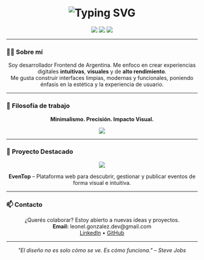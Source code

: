 <h1 align="center">
  <img src="https://readme-typing-svg.demolab.com?font=Fira+Code&size=28&pause=1000&color=fffff&center=true&vCenter=true&width=500&lines=Hola%2C+soy+Leonel;Frontend+Developer" alt="Typing SVG" />
</h1>

<p align="center">
  <img src="https://img.shields.io/badge/-@LeonelGonzalez-000000?style=flat-square&logo=github&logoColor=white" />
  <img src="https://img.shields.io/badge/-leonel.gonzalez.dev@gmail.com-000000?style=flat-square&logo=gmail&logoColor=white" />
  <img src="https://img.shields.io/badge/-LinkedIn-000000?style=flat-square&logo=linkedin&logoColor=white" />
</p>

---

### 🧑‍💻 Sobre mí

<p align="center">
  Soy desarrollador Frontend de Argentina. Me enfoco en crear experiencias digitales <strong>intuitivas</strong>, <strong>visuales</strong> y de <strong>alto rendimiento</strong>.<br/>
  Me gusta construir interfaces limpias, modernas y funcionales, poniendo énfasis en la estética y la experiencia de usuario.
</p>

---

### 🚀 Filosofía de trabajo

<p align="center">
  <strong>Minimalismo. Precisión. Impacto Visual.</strong>
</p>

<p align="center">
  <img src="https://skillicons.dev/icons?i=react,nextjs,typescript,tailwind,figma&theme=light" />
</p>

---

### 💼 Proyecto Destacado

<p align="center">
  <a href="https://eventop-frontend.vercel.app/" target="_blank">
    <img src="https://github-readme-stats.vercel.app/api/pin/?username=leonelgonzalez&repo=eventop-frontend&theme=default&border_color=000000&bg_color=ffffff&title_color=000000&text_color=000000" />
  </a>
</p>

<p align="center">
  <strong>EvenTop</strong> – Plataforma web para descubrir, gestionar y publicar eventos de forma visual e intuitiva.
</p>

---

### 📫 Contacto

<p align="center">
  ¿Querés colaborar? Estoy abierto a nuevas ideas y proyectos.
  <br/>
  <strong>Email:</strong> leonel.gonzalez.dev@gmail.com
  <br/>
  <a href="https://www.linkedin.com/in/leonel-gonz%C3%A1lez-0169b32a2" target="_blank">LinkedIn</a> • 
  <a href="https://github.com/LeoGittt" target="_blank">GitHub</a>
</p>

---

<p align="center">
  <i>"El diseño no es solo cómo se ve. Es cómo funciona." – Steve Jobs</i>
</p>
